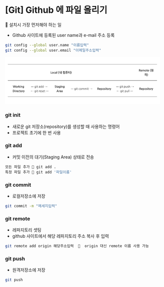 # [Git] Github 에 파일 올리기

🔸 설치시 가장 먼저해야 하는 일

- Github 사이트에 등록된 user name과 e-mail 주소 등록

```sh
git config --global user.name "이름입력"
git config --global user.email "이메일주소입력"
```

![스크린샷_2022-06-15_오후_11.00.41](git-start.assets/스크린샷_2022-06-15_오후_11.00.41.png)

### git init

- 새로운 git 저장소(repository)를 생성할 때 사용하는 명령어
- 프로젝트 초기에 한 번 사용

### git add

- 커밋 이전의 대기(Staging Area) 상태로 전송

```sh
모든 파일 추가 🔸 git add .
특정 파일 추가 🔸 git add '파일이름'
```

### git commit

- 로컬저장소에 저장

```sh
git commit -m "메세지입력"
```

### git remote

- 레파지토리 셋팅
- github 사이트에서 해당 레파지토리 주소 복사 후 입력

```sh
git remote add origin 해당주소입력  🔸  origin 대신 remote 이름 사용 가능
```

### git push

- 원격저장소에 저장

```sh
git push
```
